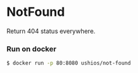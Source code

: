 NotFound
=========
Return 404 status everywhere.

### Run on docker

```bash
$ docker run -p 80:8080 ushios/not-found
```
